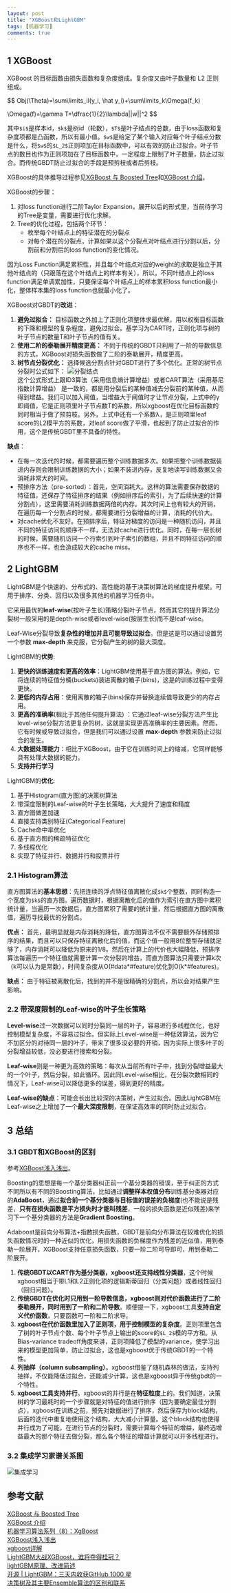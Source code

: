 ```yaml
---
layout: post
title: "XGBoost和LightGBM"
tags: [机器学习]
comments: true
---
```


<head>
    <script src="https://cdn.mathjax.org/mathjax/latest/MathJax.js?config=TeX-AMS-MML_HTMLorMML" type="text/javascript"></script>
    <script type="text/x-mathjax-config">
        MathJax.Hub.Config({
            <!-- tex2jax: {
                skipTags: ['script', 'noscript', 'style', 'textarea', 'pre'],
                inlineMath: [['$','$']]
            } -->
            extensions: ["tex2jax.js"],
            jax: ["input/TeX", "output/HTML-CSS"],
            tex2jax: {
                skipTags: ['script', 'noscript', 'style', 'textarea', 'pre'],
                inlineMath: [ ['$','$'], ["\\(","\\)"] ],
                displayMath: [ ['$$','$$'], ["\\[","\\]"] ],
                processEscapes: true
            },
            "HTML-CSS": { availableFonts: ["TeX"] }
        });
    </script>
</head>

## 1 XGBoost
XGBoost 的目标函数由损失函数和复杂度组成。复杂度又由叶子数量和 L2 正则组成。

$$
Obj(\Theta)=\sum\limits_il(y_i, \hat y_i)+\sum\limits_k\Omega(f_k)

\Omega(f)=\gamma T+\dfrac{1}{2}\lambda||w||^2
$$   

其中`$i$`是样本id，`$k$`是树id（轮数），`$T$`是叶子结点的总数，由于loss函数和复杂度项都是凸函数，所以有最小值。`$w$`是给定了某个输入对应每个叶子结点分数是什么，将`$w$`的`$L_2$`正则项加在目标函数中，可以有效的防止过拟合。叶子节点的数目也作为正则项加在了目标函数中，一定程度上限制了叶子数量，防止过拟合。而传统GBDT防止过拟合的手段是预剪枝或者后剪枝。

XGBoost的具体推导过程参见[XGBoost 与 Boosted Tree](http://www.52cs.org/?p=429)和[XGBoost 介绍](http://pengshuang.space/2017/03/15/XGBoost-%E4%BB%8B%E7%BB%8D/)。   

XGBoost的步骤：
1. 对loss function进行二阶Taylor Expansion，展开以后的形式里，当前待学习的Tree是变量，需要进行优化求解。
2. Tree的优化过程，包括两个环节：
    - 枚举每个叶结点上的特征潜在的分裂点
    - 对每个潜在的分裂点，计算如果以这个分裂点对叶结点进行分割以后，分割前和分割后的loss function的变化情况。
    
因为Loss Function满足累积性，并且每个叶结点对应的weight的求取是独立于其他叶结点的（只跟落在这个叶结点上的样本有关），所以，不同叶结点上的loss function满足单调累加性，只要保证每个叶结点上的样本累积loss function最小化，整体样本集的loss function也就最小化了。   

XGBoost对GBDT的**改进**：
1. **避免过拟合：** 目标函数之外加上了正则化项整体求最优解，用以权衡目标函数的下降和模型的复杂程度，避免过拟合。基学习为CART时，正则化项与树的叶子节点的数量T和叶子节点的值有关。
2. **使用二阶的泰勒展开精度更高：** 不同于传统的GBDT只利用了一阶的导数信息的方式，XGBoost对损失函数做了二阶的泰勒展开，精度更高。
3. **树节点分裂优化：** 选择候选分割点针对GBDT进行了多个优化。正常的树节点分裂时公式如下：
    ![分裂结点](https://raw.githubusercontent.com/Andr-Robot/iMarkdownPhotos/master/Res/xgboost%E5%88%86%E8%A3%82%E7%BB%93%E7%82%B9.png)    
这个公式形式上跟ID3算法（采用信息熵计算增益）或者CART算法（采用基尼指数计算增益） 是一致的，都是用分裂后的某种值减去分裂前的某种值，从而得到增益。我们可以加入阈值，当增益大于阈值时才让节点分裂，上式中的γ即阈值，它是正则项里叶子节点数T的系数，所以xgboost在优化目标函数的同时相当于做了预剪枝。另外，上式中还有一个系数λ，是正则项里leaf score的L2模平方的系数，对leaf score做了平滑，也起到了防止过拟合的作用，这个是传统GBDT里不具备的特性。


**缺点**：
- 在每一次迭代的时候，都需要遍历整个训练数据多次。如果把整个训练数据装进内存则会限制训练数据的大小；如果不装进内存，反复地读写训练数据又会消耗非常大的时间。
- 预排序方法（pre-sorted）：首先，空间消耗大。这样的算法需要保存数据的特征值，还保存了特征排序的结果（例如排序后的索引，为了后续快速的计算分割点），这里需要消耗训练数据两倍的内存。其次时间上也有较大的开销，在遍历每一个分割点的时候，都需要进行分裂增益的计算，消耗的代价大。
- 对cache优化不友好。在预排序后，特征对梯度的访问是一种随机访问，并且不同的特征访问的顺序不一样，无法对cache进行优化。同时，在每一层长树的时候，需要随机访问一个行索引到叶子索引的数组，并且不同特征访问的顺序也不一样，也会造成较大的cache miss。



## 2 LightGBM
LightGBM是个快速的、分布式的、高性能的基于决策树算法的梯度提升框架。可用于排序、分类、回归以及很多其他的机器学习任务中。    

它采用最优的**leaf-wise**(按叶子生长)策略分裂叶子节点，然而其它的提升算法分裂树一般采用的是depth-wise或者level-wise(按层生长)而不是leaf-wise。   

Leaf-Wise分裂导致**复杂性的增加并且可能导致过拟合**。但是这是可以通过设置另一个参数 **max-depth** 来克服，它分裂产生的树的最大深度。    

LightGBM的**优势**:
1. **更快的训练速度和更高的效率**：LightGBM使用基于直方图的算法。例如，它将连续的特征值分桶(buckets)装进离散的箱子(bins)，这是的训练过程中变得更快。
2. **更低的内存占用**：使用离散的箱子(bins)保存并替换连续值导致更少的内存占用。
3. **更高的准确率**(相比于其他任何提升算法) ：它通过leaf-wise分裂方法产生比level-wise分裂方法更复杂的树，这就是实现更高准确率的主要因素。然而，它有时候或导致过拟合，但是我们可以通过设置 **max-depth** 参数来防止过拟合的发生。
3. **大数据处理能力**：相比于XGBoost，由于它在训练时间上的缩减，它同样能够具有处理大数据的能力。
4. **支持并行学习**

LightGBM的**优化**:
1. 基于Histogram(直方图)的决策树算法
2. 带深度限制的Leaf-wise的叶子生长策略，大大提升了速度和精度
3. 直方图做差加速
4. 直接支持类别特征(Categorical Feature)
5. Cache命中率优化
6. 基于直方图的稀疏特征优化
7. 多线程优化
8. 实现了特征并行、数据并行和投票并行

### 2.1 Histogram算法
直方图算法的**基本思想**：先把连续的浮点特征值离散化成`$k$`个整数，同时构造一个宽度为`$k$`的直方图。遍历数据时，根据离散化后的值作为索引在直方图中累积统计量，当遍历一次数据后，直方图累积了需要的统计量，然后根据直方图的离散值，遍历寻找最优的分割点。    

**优点：** 首先，最明显就是内存消耗的降低，直方图算法不仅不需要额外存储预排序的结果，而且可以只保存特征离散化后的值，而这个值一般用8位整型存储就足够了，内存消耗可以降低为原来的1/8。然后在计算上的代价也大幅降低，预排序算法每遍历一个特征值就需要计算一次分裂的增益，而直方图算法只需要计算k次（k可以认为是常数），时间复杂度从O(#data\*#feature)优化到O(k\*#features)。   

**缺点：** 由于特征被离散化后，找到的并不是很精确的分割点，所以会对结果产生影响。

### 2.2 带深度限制的Leaf-wise的叶子生长策略
**Level-wise**过一次数据可以同时分裂同一层的叶子，容易进行多线程优化，也好控制模型复杂度，不容易过拟合。但实际上Level-wise是一种低效算法，因为它不加区分的对待同一层的叶子，带来了很多没必要的开销，因为实际上很多叶子的分裂增益较低，没必要进行搜索和分裂。   

**Leaf-wise**则是一种更为高效的策略：每次从当前所有叶子中，找到分裂增益最大的一个叶子，然后分裂，如此循环。因此同Level-wise相比，在分裂次数相同的情况下，Leaf-wise可以降低更多的误差，得到更好的精度。   

**Leaf-wise的缺点**：可能会长出比较深的决策树，产生过拟合。因此LightGBM在Leaf-wise之上增加了一个**最大深度限制**，在保证高效率的同时防止过拟合。

## 3 总结
### 3.1 GBDT和XGBoost的区别
参考[XGBoost浅入浅出](http://wepon.me/2016/05/07/XGBoost%E6%B5%85%E5%85%A5%E6%B5%85%E5%87%BA/)。

Boosting的思想是每一个基分类器纠正前一个基分类器的错误，至于纠正的方式不同所以有不同的Boosting算法，比如通过**调整样本权值分布**训练基分类器对应的**AdaBoost**，通过**拟合前一个基分类器与目标值的误差的负梯度**(也不能说是残差，**只有在损失函数是平方损失时才能叫残差**，一般的损失函数是近似残差)来学习下一个基分类器的方法是**Gradient Boosting**。    

Adaboost是前向分布算法+指数损失函数，GBDT是前向分布算法在较难优化的损失函数情况时的一种近似的优化，用损失函数的负梯度作为残差的近似值，用到泰勒一阶展开，XGBoost支持任意损失函数，只要一阶二阶可导即可，用到泰勒二阶展开。 
1. **传统GBDT以CART作为基分类器，xgboost还支持线性分类器**，这个时候xgboost相当于带L1和L2正则化项的逻辑斯蒂回归（分类问题）或者线性回归（回归问题）。
2. **传统GBDT在优化时只用到一阶导数信息，xgboost则对代价函数进行了二阶泰勒展开，同时用到了一阶和二阶导数**。顺便提一下，xgboost工具**支持自定义代价函数**，只要函数可一阶和二阶求导。
3. **xgboost在代价函数里加入了正则项，用于控制模型的复杂度**。正则项里包含了树的叶子节点个数、每个叶子节点上输出的score的`$L_2$`模的平方和。从Bias-variance tradeoff角度来讲，正则项降低了模型的variance，使学习出来的模型更加简单，防止过拟合，这也是xgboost优于传统GBDT的一个特性。
4. **列抽样（column subsampling）**。xgboost借鉴了随机森林的做法，支持列抽样，不仅能降低过拟合，还能减少计算，这也是xgboost异于传统gbdt的一个特性。
5. **xgboost工具支持并行**。xgboost的并行是在**特征粒度**上的。我们知道，决策树的学习最耗时的一个步骤就是对特征的值进行排序（因为要确定最佳分割点），xgboost在训练之前，预先对数据进行了排序，然后保存为block结构，后面的迭代中重复地使用这个结构，大大减小计算量。这个block结构也使得并行成为了可能，在进行节点的分裂时，需要计算每个特征的增益，最终选增益最大的那个特征去做分裂，那么各个特征的增益计算就可以开多线程进行。


### 3.2 集成学习家谱关系图
![集成学习](https://raw.githubusercontent.com/Andr-Robot/iMarkdownPhotos/master/Res/%E9%9B%86%E6%88%90%E5%AD%A6%E4%B9%A0.png)   

## 参考文献
[XGBoost 与 Boosted Tree](http://www.52cs.org/?p=429)   
[XGBoost 介绍](http://pengshuang.space/2017/03/15/XGBoost-%E4%BB%8B%E7%BB%8D/)   
[机器学习算法系列（8）：XgBoost](https://plushunter.github.io/2017/01/26/%E6%9C%BA%E5%99%A8%E5%AD%A6%E4%B9%A0%E7%AE%97%E6%B3%95%E7%B3%BB%E5%88%97%EF%BC%888%EF%BC%89%EF%BC%9AXgBoost/)   
[XGBoost浅入浅出](http://wepon.me/2016/05/07/XGBoost%E6%B5%85%E5%85%A5%E6%B5%85%E5%87%BA/)   
[xgboost详解](http://liuyaolei.com/2017/10/09/xgboost%E8%AF%A6%E8%A7%A3/)   
[LightGBM大战XGBoost，谁将夺得桂冠？](https://mp.weixin.qq.com/s/JQasgzl-EpqBey7W6jKCTw)    
[lightGBM原理、改进简述](https://blog.csdn.net/niaolianjiulin/article/details/76584785)    
[开源 | LightGBM：三天内收获GitHub 1000  星](https://www.msra.cn/zh-cn/news/features/lightgbm-20170105)   
[决策树及其主要Ensemble算法的区别和联系](https://www.joinquant.com/post/10625)    